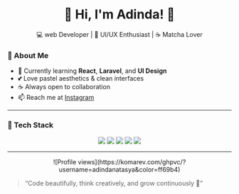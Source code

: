 <h1 align="center">🌸 Hi, I'm Adinda! 🌸</h1>

<p align="center">
  💻 web Developer | 🎨 UI/UX Enthusiast | ☕ Matcha Lover
</p>

### 🌷 About Me
- 🌱 Currently learning **React**, **Laravel**, and **UI Design**  
- 💕 Love pastel aesthetics & clean interfaces  
- ☕ Always open to collaboration  
- 📫 Reach me at [Instagram](https://instagram.com/127.1.1.25)

---

### 🩵 Tech Stack
<p align="center">
  <img src="https://img.shields.io/badge/-HTML5-orange?logo=html5&logoColor=white">
  <img src="https://img.shields.io/badge/-CSS3-blue?logo=css3&logoColor=white">
  <img src="https://img.shields.io/badge/-JavaScript-yellow?logo=javascript&logoColor=white">
  <img src="https://img.shields.io/badge/-Laravel-red?logo=laravel&logoColor=white">
  <img src="https://img.shields.io/badge/-React-61DAFB?logo=react&logoColor=black">
</p>

---

<p align="center">
  ![Profile views](https://komarev.com/ghpvc/?username=adindanatasya&color=ff69b4)
</p>

> “Code beautifully, think creatively, and grow continuously 🌸”

